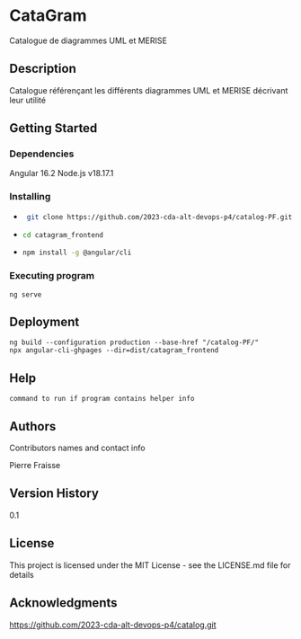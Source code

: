 # CataGram

Catalogue de diagrammes UML et MERISE

## Description

Catalogue référençant les différents diagrammes UML et MERISE décrivant leur utilité

## Getting Started

### Dependencies

Angular 16.2
Node.js v18.17.1

### Installing

* ```bash
   git clone https://github.com/2023-cda-alt-devops-p4/catalog-PF.git
* ```bash
  cd catagram_frontend
* ```bash
  npm install -g @angular/cli

### Executing program

```
ng serve
```
## Deployment
```
ng build --configuration production --base-href "/catalog-PF/"
npx angular-cli-ghpages --dir=dist/catagram_frontend
```
## Help

```
command to run if program contains helper info
```

## Authors

Contributors names and contact info

Pierre Fraisse

## Version History

0.1

## License

This project is licensed under the MIT License - see the LICENSE.md file for details

## Acknowledgments

https://github.com/2023-cda-alt-devops-p4/catalog.git